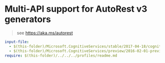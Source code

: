 # Multi-API support for AutoRest v3 generators

> see https://aka.ms/autorest

``` yaml
input-file:
  - $(this-folder)/Microsoft.CognitiveServices/stable/2017-04-18/cognitiveservices.json
  - $(this-folder)/Microsoft.CognitiveServices/preview/2016-02-01-preview/cognitiveservices.json
require: $(this-folder)/../../../profiles/readme.md
```

